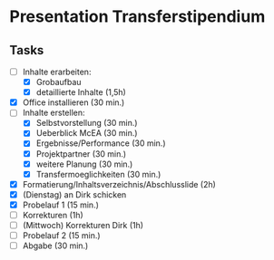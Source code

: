 # Presentation Transferstipendium

## Tasks

* [ ] Inhalte erarbeiten: 
    * [X] Grobaufbau
    * [X] detaillierte Inhalte (1,5h)
* [X] Office installieren (30 min.)
* [ ] Inhalte erstellen:
    * [X] Selbstvorstellung (30 min.)
    * [X] Ueberblick McEA (30 min.)
    * [X] Ergebnisse/Performance (30 min.)
    * [X] Projektpartner (30 min.)
    * [X] weitere Planung (30 min.)
    * [X] Transfermoeglichkeiten (30 min.)
* [X] Formatierung/Inhaltsverzeichnis/Abschlusslide (2h)
* [X] (Dienstag) an Dirk schicken
* [X] Probelauf 1 (15 min.)
* [ ] Korrekturen (1h)
* [ ] (Mittwoch) Korrekturen Dirk (1h)
* [ ] Probelauf 2 (15 min.)
* [ ] Abgabe (30 min.)
